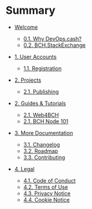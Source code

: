 # Summary

* [Welcome](README.md)

    * [0.1. Why DevOps.cash?](welcome/why.md)
    * [0.2. BCH.StackExchange](welcome/bch-se.md)

* [1. User Accounts]()

    * [1.1. Registration](accounts/registration.md)

* [2. Projects]()

    * [2.1. Publishing](projects/publishing.md)

* [2. Guides & Tutorials](guides.md)

    * [2.1. Web4BCH](guides/web4bch.md)
    * [2.1. BCH Node 101](guides/bchn.md)

* [3. More Documentation]()

    * [3.1. Changelog](CHANGELOG.md)
    * [3.2. Roadmap](ROADMAP.md)
    * [3.3. Contributing](CONTRIBUTING.md)

* [4. Legal]()

    * [4.1. Code of Conduct]()
    * [4.2. Terms of Use]()
    * [4.3. Privacy Notice]()
    * [4.4. Cookie Notice]()
